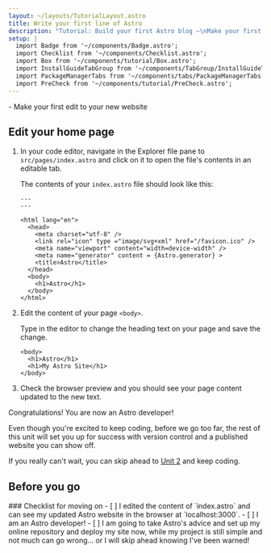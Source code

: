 ```yaml
---
layout: ~/layouts/TutorialLayout.astro
title: Write your first line of Astro
description: "Tutorial: Build your first Astro blog —\nMake your first edits to your tutorial project's home page"
setup: |
  import Badge from '~/components/Badge.astro';
  import Checklist from '~/components/Checklist.astro';
  import Box from '~/components/tutorial/Box.astro';
  import InstallGuideTabGroup from '~/components/TabGroup/InstallGuideTabGroup.astro';
  import PackageManagerTabs from '~/components/tabs/PackageManagerTabs.astro';
  import PreCheck from '~/components/tutorial/PreCheck.astro';
---
```


<PreCheck>
  - Make your first edit to your new website
</PreCheck>

## Edit your home page

1. In your code editor, navigate in the Explorer file pane to `src/pages/index.astro` and click on it to open the file's contents in an editable tab.

    The contents of your `index.astro` file should look like this:

    ```astro title="src/pages/index.astro"
    ---
    ---

    <html lang="en">
      <head>
        <meta charset="utf-8" />
        <link rel="icon" type ="image/svg+xml" href="/favicon.ico" />
        <meta name="viewport" content="width=device-width" />
        <meta name="generator" content = {Astro.generator} >
        <title>Astro</title>
      </head>
      <body>
        <h1>Astro</h1>
      </body>
    </html>
    ```

2. Edit the content of your page `<body>`.

    Type in the editor to change the heading text on your page and save the change.

    ```astro title="src/pages/index.astro" del={2} ins={3}
    <body>
      <h1>Astro</h1>
      <h1>My Astro Site</h1>
    </body>
    ```

3. Check the browser preview and you should see your page content updated to the new text.

Congratulations! You are now an Astro developer!

Even though you're excited to keep coding, before we go too far, the rest of this unit will set you up for success with version control and a published website you can show off.

If you really can't wait, you can skip ahead to [Unit 2](/en/tutorial/2-pages/) and keep coding.

## Before you go

<Box icon="check-list">
### Checklist for moving on

<Checklist>
- [ ] I edited the content of `index.astro` and can see my updated Astro website in the browser at `localhost:3000`.
- [ ] I am an Astro developer!
- [ ] I am going to take Astro's advice and set up my online repository and deploy my site now, while my project is still simple and not much can go wrong... or I will skip ahead knowing I've been warned!
</Checklist>
</Box>
